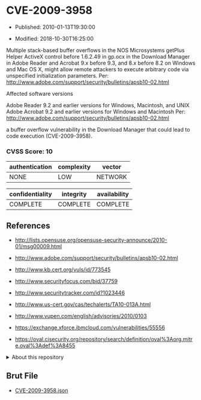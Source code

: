 # CVE-2009-3958

- Published: 2010-01-13T19:30:00

- Modified: 2018-10-30T16:25:00

Multiple stack-based buffer overflows in the NOS Microsystems getPlus Helper ActiveX control before 1.6.2.49 in gp.ocx in the Download Manager in Adobe Reader and Acrobat 9.x before 9.3, and 8.x before 8.2 on Windows and Mac OS X, might allow remote attackers to execute arbitrary code via unspecified initialization parameters. Per: http://www.adobe.com/support/security/bulletins/apsb10-02.html


Affected software versions

Adobe Reader 9.2 and earlier versions for Windows, Macintosh, and UNIX
Adobe Acrobat 9.2 and earlier versions for Windows and Macintosh Per: http://www.adobe.com/support/security/bulletins/apsb10-02.html

a buffer overflow vulnerability in the Download Manager that could lead to code execution (CVE-2009-3958).

### CVSS Score: **10**

| authentication | complexity | vector |
| --- | --- | --- |
| NONE | LOW | NETWORK |

| confidentiality | integrity | availability |
| --- | --- | --- |
| COMPLETE | COMPLETE | COMPLETE |

## References

* http://lists.opensuse.org/opensuse-security-announce/2010-01/msg00009.html

* http://www.adobe.com/support/security/bulletins/apsb10-02.html

* http://www.kb.cert.org/vuls/id/773545

* http://www.securityfocus.com/bid/37759

* http://www.securitytracker.com/id?1023446

* http://www.us-cert.gov/cas/techalerts/TA10-013A.html

* http://www.vupen.com/english/advisories/2010/0103

* https://exchange.xforce.ibmcloud.com/vulnerabilities/55556

* https://oval.cisecurity.org/repository/search/definition/oval%3Aorg.mitre.oval%3Adef%3A8455

<details>
<summary>About this repository</summary> 

  This repository is part of the project [Live Hack CVE](https://github.com/Live-Hack-CVE). Main website can be found [www.live-hack.org](https://www.live-hack.org) 
  
  Made by [Sn0wAlice](https://github.com/Sn0wAlice) for the people that care about security and need to have a feed of the latest CVEs. Hope you enjoy it, don't forget to star the repo and follow me on [Twitter](https://twitter.com/Sn0wAlice) and [Github](https://github.com/Sn0wAlice). And that is my [personnal website](https://www.alice-snow.me/)

  - [Home Page](https://github.com/Live-Hack-CVE)
  - [Framework](https://github.com/Live-Hack-CVE/cve-framework)
  - [CVE database](https://github.com/Live-Hack-CVE/full_database)
  - [Changelog](https://github.com/Live-Hack-CVE/Changelog)
</details>

## Brut File

* [CVE-2009-3958.json](https://raw.githubusercontent.com/Live-Hack-CVE/full_database/main/cves/2009/CVE-2009-3958.json)

